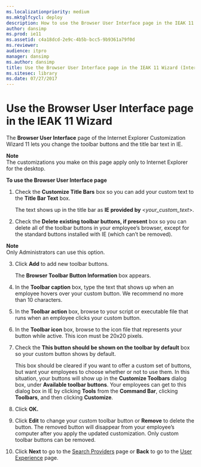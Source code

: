 ```yaml
---
ms.localizationpriority: medium
ms.mktglfcycl: deploy
description: How to use the Browser User Interface page in the IEAK 11 Customization Wizard to change the toolbar buttons and the title bar.
author: dansimp
ms.prod: ie11
ms.assetid: c4a18dcd-2e9c-4b5b-bcc5-9b9361a79f0d
ms.reviewer: 
audience: itpro
manager: dansimp
ms.author: dansimp
title: Use the Browser User Interface page in the IEAK 11 Wizard (Internet Explorer Administration Kit 11 for IT Pros)
ms.sitesec: library
ms.date: 07/27/2017
---
```



# Use the Browser User Interface page in the IEAK 11 Wizard
The **Browser User Interface** page of the Internet Explorer Customization Wizard 11 lets you change the toolbar buttons and the title bar text in IE.

**Note**<br>The customizations you make on this page apply only to Internet Explorer for the desktop.

 **To use the Browser User Interface page**

1.  Check the **Customize Title Bars** box so you can add your custom text to the **Title Bar Text** box.<p>
The text shows up in the title bar as **IE provided by** &lt;*your_custom_text*&gt;.

2.  Check the **Delete existing toolbar buttons, if present** box so you can delete all of the toolbar buttons in your employee’s browser, except for the standard buttons installed with IE (which can’t be removed).

**Note**<br>Only Administrators can use this option.

3. Click **Add** to add new toolbar buttons.<p>
   The **Browser Toolbar Button Information** box appears.

4. In the **Toolbar caption** box, type the text that shows up when an employee hovers over your custom button. We recommend no more than 10 characters.

5. In the **Toolbar action** box, browse to your script or executable file that runs when an employee clicks your custom button.

6. In the **Toolbar icon** box, browse to the icon file that represents your button while active. This icon must be 20x20 pixels.

7. Check the **This button should be shown on the toolbar by default** box so your custom button shows by default.<p>
   This box should be cleared if you want to offer a custom set of buttons, but want your employees to choose whether or not to use them. In this situation, your buttons will show up in the **Customize Toolbars** dialog box, under **Available toolbar buttons**. Your employees can get to this dialog box in IE by clicking **Tools** from the **Command Bar**, clicking **Toolbars**, and then clicking **Customize**.

8. Click **OK.**

9. Click **Edit** to change your custom toolbar button or **Remove** to delete the button. The removed button will disappear from your employee’s computer after you apply the updated customization. Only custom toolbar buttons can be removed.

10. Click **Next** to go to the [Search Providers](search-providers-ieak11-wizard.md) page or **Back** to go to the [User Experience](user-experience-ieak11-wizard.md) page.

 

 






